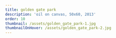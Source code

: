 ```yaml
---
title: golden gate park
description: 'oil on canvas, 50x60, 2013'
order: 10
thumbnail: /assets/golden_gate_park-1.jpg
thumbnailOnHover: /assets/golden_gate_park-2.jpg
---
```


